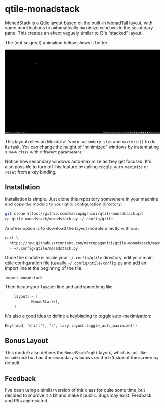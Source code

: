 # qtile-monadstack

MonadStack is a [Qtile](https://qtile.org) layout based on the built-in
[MonadTall](https://docs.qtile.org/en/stable/manual/ref/layouts.html#monadtall)
layout, with some modifications to automatically maximize windows in the
secondary pane. This creates an effect vaguely similar to i3's "stacked" layout.

The (not so great) animation below shows it better.

![Screen Animation](assets/screenshot.gif)

This layout relies on MondaTall's `min_secondary_size` and `maximize()` to
do its task. You can change the height of "minimized" windows by instantiating
a new class with different parameters.

Notice how secondary windows auto-maximize as they get focused. It's also
possible to turn off this feature by calling `toggle_auto_maximize` or `reset`
from a key binding.

## Installation

Installation is simple. Just clone this repository somewhere in your machine and
copy the module to your qtile configuration directory:

```bash
git clone https://github.com/marcopaganini/qtile-monadstack.git
cp qtile-monadstack/monadstack.py ~/.config/qtile
```

Another option is to download the layout module directly with curl:

```bash
curl \
  https://raw.githubusercontent.com/marcopaganini/qtile-monadstack/master/monadstack.py \
  > ~/.config/qtile/monadstack.py
```

Once the module is inside your `~/.config/qtile` directory, edit your main
qtile configuration file (usually `~/.config/qtile/config.py` and add an import
line at the beginning of the file:

```
import monadstack
```

Then locate your `layouts` line and add something like:

```python
    layouts = [
            MonadStack(),
    ]
```

It's also a good idea to define a keybinding to toggle auto-maximization:

```
Key([mod, "shift"], "s", lazy.layout.toggle_auto_maximize())
```

## Bonus Layout

This module also defines the `MonadStackRight` layout, which is just like
`MonadStack` but has the secondary windows on the left side of the screen by
default.

## Feedback

I've been using a similar version of this class for quite some time, but
decided to improve it a bit and make it public. Bugs may exist. Feedback and
PRs appreciated.
